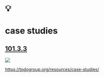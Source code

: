 # 💡
# case studies

[101.3.3](https://digital-sustainability.github.io/module-eoss-ospo101/module3/#additional-information--case-studies)
--
![](https://todogroup.org/img/todo-logo-on-white.svg)

https://todogroup.org/resources/case-studies/
